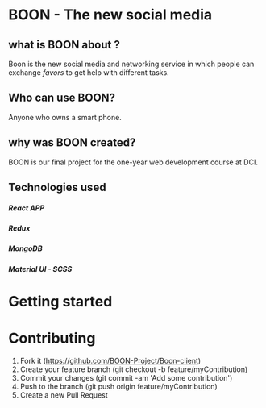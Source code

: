 # BOON  -  The new social media 

##  what is BOON about ? 
Boon is the new social media and networking service in which people can exchange *favors* to get help with different tasks. 

## Who can use BOON?
Anyone who owns a smart phone. 

## why was BOON created? 
BOON is our final project for the one-year web development course at DCI. 

## Technologies used
##### React APP
##### Redux
##### MongoDB
##### Material UI - SCSS 

# Getting started


# Contributing
1. Fork it (https://github.com/BOON-Project/Boon-client)
2. Create your feature branch (git checkout -b feature/myContribution)
3. Commit your changes (git commit -am 'Add some contribution')
4. Push to the branch (git push origin feature/myContribution)
5. Create a new Pull Request

